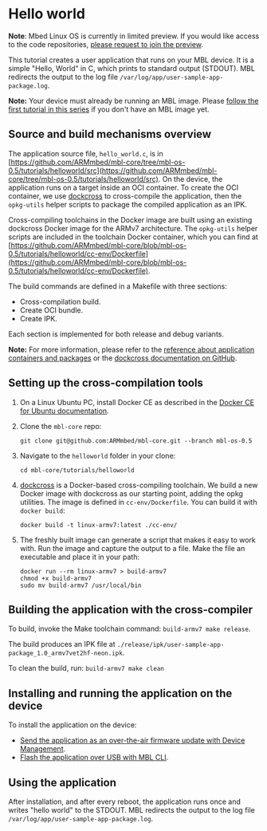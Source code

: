 # Hello world

<span class="notes">**Note**: Mbed Linux OS is currently in limited preview. If you would like access to the code repositories, [please request to join the preview](https://os.mbed.com/linux-os/).</span>

This tutorial creates a user application that runs on your MBL device. It is a simple "Hello, World" in C, which prints to standard output (STDOUT). MBL redirects the output to the log file `/var/log/app/user-sample-app-package.log`.

<span class="notes">**Note:** Your device must already be running an MBL image. Please [follow the first tutorial in this series](../getting-started/tutorial-building-an-image.html) if you don't have an MBL image yet.</span>

## Source and build mechanisms overview

The application source file, `hello_world.c`, is in [https://github.com/ARMmbed/mbl-core/tree/mbl-os-0.5/tutorials/helloworld/src](https://github.com/ARMmbed/mbl-core/tree/mbl-os-0.5/tutorials/helloworld/src). On the device, the application runs on a target inside an OCI container. To create the OCI container, we use [dockcross](https://github.com/dockcross/dockcross) to cross-compile the application, then the `opkg-utils` helper scripts to package the compiled application as an IPK.

Cross-compiling toolchains in the Docker image are built using an existing dockcross Docker image for the ARMv7 architecture. The `opkg-utils` helper scripts are included in the toolchain Docker container, which you can find at [https://github.com/ARMmbed/mbl-core/blob/mbl-os-0.5/tutorials/helloworld/cc-env/Dockerfile](https://github.com/ARMmbed/mbl-core/blob/mbl-os-0.5/tutorials/helloworld/cc-env/Dockerfile).

The build commands are defined in a Makefile with three sections:

* Cross-compilation build.
* Create OCI bundle.
* Create IPK.

Each section is implemented for both release and debug variants.

<span class="notes">**Note:** For more information, please refer to the [reference about application containers and packages](../references/application-containers-and-packages.html) or the [dockcross documentation on GitHub](https://github.com/dockcross/dockcross).</span>

## Setting up the cross-compilation tools

1. On a Linux Ubuntu PC, install Docker CE as described in the [Docker CE for Ubuntu documentation](https://docs.docker.com/install/linux/docker-ce/ubuntu/).

1. Clone the `mbl-core` repo:

    ```
    git clone git@github.com:ARMmbed/mbl-core.git --branch mbl-os-0.5
    ```

1. Navigate to the `helloworld` folder in your clone:

    ```
    cd mbl-core/tutorials/helloworld
    ```

1. [dockcross](https://github.com/dockcross/dockcross) is a Docker-based cross-compiling toolchain. We build a new Docker image with dockcross as our starting point, adding the opkg utilities. The image is defined in `cc-env/Dockerfile`. You can build it with `docker build`:

    ```
    docker build -t linux-armv7:latest ./cc-env/
    ```    
1. The freshly built image can generate a script that makes it easy to work with. Run the image and capture the output to a file. Make the file an executable and place it in your path:

    ```
    docker run --rm linux-armv7 > build-armv7  
    chmod +x build-armv7  
    sudo mv build-armv7 /usr/local/bin  
    ```

## Building the application with the cross-compiler

To build, invoke the Make toolchain command: `build-armv7 make release`.

The build produces an IPK file at `./release/ipk/user-sample-app-package_1.0_armv7vet2hf-neon.ipk`.

To clean the build, run: `build-armv7 make clean`

## Installing and running the application on the device

To install the application on the device:

* [Send the application as an over-the-air firmware update with Device Management](../getting-started/tutorial-updating-mbl-devices-and-applications.html).
* [Flash the application over USB with MBL CLI](../tools/device-update.html#update-an-application).

## Using the application

After installation, and after every reboot, the application runs once and writes "hello world" to the STDOUT. MBL redirects the output to the log file `/var/log/app/user-sample-app-package.log`.
